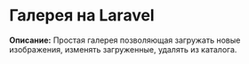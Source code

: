 # Галерея на Laravel

**Описание:**
Простая галерея позволяющая загружать новые изображения, изменять загруженные, удалять из каталога.
